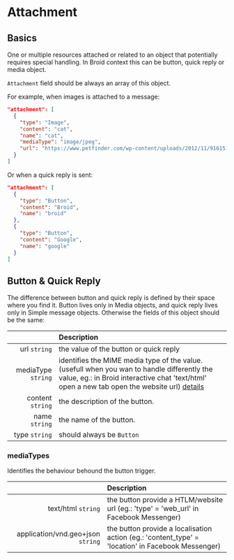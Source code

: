 
# Attachment

## Basics

One or multiple resources attached or related to an object that potentially requires special handling.
In Broid context this can be button, quick reply or media object.

`Attachment` field should be always an array of this object.


For example, when images is attached to a message:

```json
"attachment": [
  {
    "type": "Image",
    "content": "cat",
    "name": "cat",
    "mediaType": "image/jpeg",
    "url": "https://www.petfinder.com/wp-content/uploads/2012/11/91615172-find-a-lump-on-cats-skin-632x475.jpg"
  }
]
```

Or when a quick reply is sent:

```json
"attachment": [
  {
    "type": "Button",
    "content": "Broid",
    "name": "broid"
  },
  {
    "type": "Button",
    "content": "Google",
    "name": "google"
  }
]
```

## Button & Quick Reply

The difference between button and quick reply is defined by their space where you find it.
Button lives only in Media objects, and quick reply lives only in Simple message objects.
Otherwise the fields of this object should be the same:

|                      | Description                                                                                                                                                                         |
|---------------------:|:------------------------------------------------------------------------------------------------------------------------------------------------------------------------------------|
|       url ``string`` | the value of the button or quick reply                                                                                                                                              |
| mediaType ``string`` | identifies the MIME media type of the value. (usefull when you wan to handle differently the value, eg.: in Broid interactive chat 'text/html' open a new tab open the website url) [details](/activitystreams/object/fields/attachment/#button-quick-reply) |
|   content ``string`` | the description of the button.                                                                                                                                                      |
|      name ``string`` | the name of the button.                                                                                                                                                             |
|      type ``string`` | should always be `Button`                                                                                                                                                           |

### mediaTypes

Identifies the behaviour behound the button trigger.

|                      | Description                                                                                                                                                                    |
|---------------------:|:------------------------------------------------|
| text/html ``string`` | the button provide a HTLM/website url  (eg.: 'type' = 'web_url' in Facebook Messenger)          |
| application/vnd.geo+json ``string`` | the button provide a localisation action (eg.: 'content_type' = 'location' in Facebook Messenger)          |


